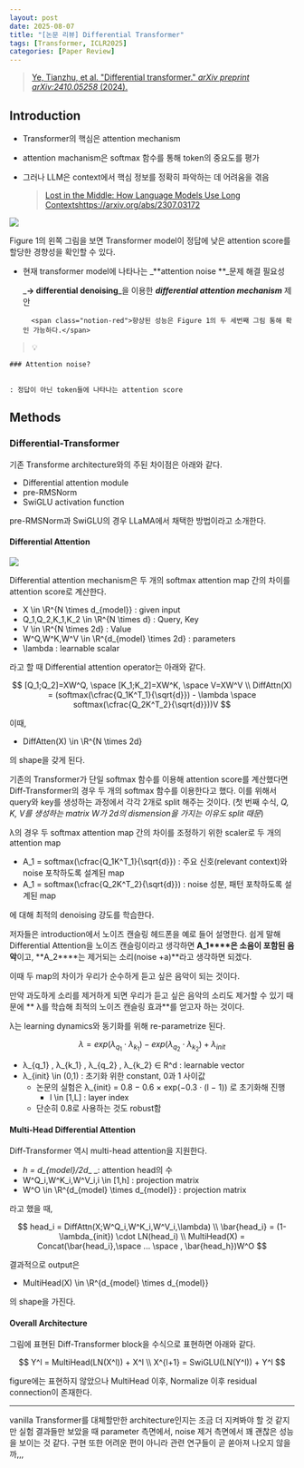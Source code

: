 ```yaml
---
layout: post
date: 2025-08-07
title: "[논문 리뷰] Differential Transformer"
tags: [Transformer, ICLR2025]
categories: [Paper Review]
---
```


> [Ye, Tianzhu, et al. "Differential transformer." ](https://arxiv.org/abs/2410.05258)[_arXiv preprint arXiv:2410.05258_](https://arxiv.org/abs/2410.05258)[ (2024).](https://arxiv.org/abs/2410.05258)



## Introduction

- Transformer의 핵심은 attention mechanism
- attention machanism은 softmax 함수를 통해 token의 중요도를 평가
- 그러나 LLM은 context에서 핵심 정보를 정확히 파악하는 데 어려움을 겪음

	> [Lost in the Middle: How Language Models Use Long Contextshttps://arxiv.org/abs/2307.03172](https://arxiv.org/abs/2307.03172)


![](https://prod-files-secure.s3.us-west-2.amazonaws.com/542b861c-36a8-4051-84e5-8804b6728dba/9083ea56-691a-4752-ae26-47f403431ac8/image.png?X-Amz-Algorithm=AWS4-HMAC-SHA256&X-Amz-Content-Sha256=UNSIGNED-PAYLOAD&X-Amz-Credential=ASIAZI2LB466SLPCHARW%2F20250826%2Fus-west-2%2Fs3%2Faws4_request&X-Amz-Date=20250826T150106Z&X-Amz-Expires=3600&X-Amz-Security-Token=IQoJb3JpZ2luX2VjEB4aCXVzLXdlc3QtMiJIMEYCIQCZo8H6v8gFTaqPGonsauORWwyXbDpiImniVC54as%2FtmgIhAPF8%2FVYZqWKPAZQfbKISfQhBz%2B6d9hrwb0H0oInJ07I6Kv8DCHcQABoMNjM3NDIzMTgzODA1IgyR218%2Fr60LEK9muwEq3AO7q26NEL4mPJMTdxd%2BZxAQ%2F%2FqDoE4j3TV3IrdJxE5yJ5ffYW8ZPCPxTjCupFt9HVcfnwQtfuEu9wLCpTL1XKNyDHCbVM8uNQPAPVMdEbKRAhAMrsLZOYbI2rFKBBesFfhwXZCE2Z7fXmFDtDhnPNfEVDLuOvpVxj0bz%2F3%2FGSoCLBHkfR19BQ3X7jakUCQtF5gmUZSYaiefzag284fDknKHQbKXiFL%2Fup72itI4FxUZqqqu%2FA2LDuInXfxU9v8%2B66b%2B%2FQsdd8EB24gsX21H6GvSqS2bU1mMahCcvKVmqHpdjngbAJUWUQdEhgcOXtPVcu8NyrwUia5sRG4S5bEe4OlwlUtw17fiSq0%2FYlTherqEBTDtnLix%2Fr4w8WQu2ENpr6UP3SgbIY0mpBGJYPc%2Fno0dirNW4DA%2FSc1WkKxQv6%2ByiaAWgdOTDI60s%2BrVI8qrXSuIeiT2BmqBg6mD2jWLhgO1ULr9WzHKFGd%2FCL3Nta2i9ZN3Cek7HhKPAa5OZVNPuDl43vuV1frGw07HSoQgFDBLUqGp1Gwpvsf5CkjWxKcAf%2FHugMf0Bg3jatWfvyzqnJvPWoVdVqA%2F4EtLUa4R1UoIxjiJDW9Eh3%2F9Ga8XUrYzQxr25mGw%2F4Bm1LeE7TCR%2BLbFBjqkARqj9Hxv8iMyRW5SKZfSec1flAk404YDq9hww9aWYINmpD2xvioypjuq75KgXhawZUm%2BGsRl%2BLhpk1fvipDzcJZxLkpxDWe6wRMcEGIEsmH3P2VohD0WXAoapy5Ttkwu0K97BrqxlHKPioyKp7EeFPLsSBP1BP%2FT9uryDp3064KgUQb1RLUInSg6OpVTISzh3IGmWgjO%2BzP8Pi1iF5oJjfGUaUOc&X-Amz-Signature=ee005caa3b9c7c0a5a5c9da691c6b145eede1ec21062a7d2933166d0ceb47089&X-Amz-SignedHeaders=host&x-amz-checksum-mode=ENABLED&x-id=GetObject)


Figure 1의 왼쪽 그림을 보면 Transformer model이 정답에 낮은 attention score를 할당한 경향성을 확인할 수 있다.

- 현재 transformer model에 나타나는 _**attention noise **_문제 해결 필요성

	_**→ differential denoising**_을 이용한 _**differential attention mechanism**_ 제안


		<span class="notion-red">향상된 성능은 Figure 1의 두 세번째 그림 통해 확인 가능하다.</span>


> 💡 


	### Attention noise?


	: 정답이 아닌 token들에 나타나는 attention score



## Methods



### Differential-Transformer


기존 Transforme architecture와의 주된 차이점은 아래와 같다.

- Differential attention module
- pre-RMSNorm
- SwiGLU activation function

pre-RMSNorm과 SwiGLU의 경우 LLaMA에서 채택한 방법이라고 소개한다.



#### Differential Attention


![](https://prod-files-secure.s3.us-west-2.amazonaws.com/542b861c-36a8-4051-84e5-8804b6728dba/116d70b2-1963-4810-9167-f4c7d8a06e8f/image.png?X-Amz-Algorithm=AWS4-HMAC-SHA256&X-Amz-Content-Sha256=UNSIGNED-PAYLOAD&X-Amz-Credential=ASIAZI2LB466SLPCHARW%2F20250826%2Fus-west-2%2Fs3%2Faws4_request&X-Amz-Date=20250826T150106Z&X-Amz-Expires=3600&X-Amz-Security-Token=IQoJb3JpZ2luX2VjEB4aCXVzLXdlc3QtMiJIMEYCIQCZo8H6v8gFTaqPGonsauORWwyXbDpiImniVC54as%2FtmgIhAPF8%2FVYZqWKPAZQfbKISfQhBz%2B6d9hrwb0H0oInJ07I6Kv8DCHcQABoMNjM3NDIzMTgzODA1IgyR218%2Fr60LEK9muwEq3AO7q26NEL4mPJMTdxd%2BZxAQ%2F%2FqDoE4j3TV3IrdJxE5yJ5ffYW8ZPCPxTjCupFt9HVcfnwQtfuEu9wLCpTL1XKNyDHCbVM8uNQPAPVMdEbKRAhAMrsLZOYbI2rFKBBesFfhwXZCE2Z7fXmFDtDhnPNfEVDLuOvpVxj0bz%2F3%2FGSoCLBHkfR19BQ3X7jakUCQtF5gmUZSYaiefzag284fDknKHQbKXiFL%2Fup72itI4FxUZqqqu%2FA2LDuInXfxU9v8%2B66b%2B%2FQsdd8EB24gsX21H6GvSqS2bU1mMahCcvKVmqHpdjngbAJUWUQdEhgcOXtPVcu8NyrwUia5sRG4S5bEe4OlwlUtw17fiSq0%2FYlTherqEBTDtnLix%2Fr4w8WQu2ENpr6UP3SgbIY0mpBGJYPc%2Fno0dirNW4DA%2FSc1WkKxQv6%2ByiaAWgdOTDI60s%2BrVI8qrXSuIeiT2BmqBg6mD2jWLhgO1ULr9WzHKFGd%2FCL3Nta2i9ZN3Cek7HhKPAa5OZVNPuDl43vuV1frGw07HSoQgFDBLUqGp1Gwpvsf5CkjWxKcAf%2FHugMf0Bg3jatWfvyzqnJvPWoVdVqA%2F4EtLUa4R1UoIxjiJDW9Eh3%2F9Ga8XUrYzQxr25mGw%2F4Bm1LeE7TCR%2BLbFBjqkARqj9Hxv8iMyRW5SKZfSec1flAk404YDq9hww9aWYINmpD2xvioypjuq75KgXhawZUm%2BGsRl%2BLhpk1fvipDzcJZxLkpxDWe6wRMcEGIEsmH3P2VohD0WXAoapy5Ttkwu0K97BrqxlHKPioyKp7EeFPLsSBP1BP%2FT9uryDp3064KgUQb1RLUInSg6OpVTISzh3IGmWgjO%2BzP8Pi1iF5oJjfGUaUOc&X-Amz-Signature=11e9f6d6ff65f3b058fe907ee482d4006c45ef090ead2c309849d4a6168273b8&X-Amz-SignedHeaders=host&x-amz-checksum-mode=ENABLED&x-id=GetObject)


Differential attention mechanism은 두 개의 softmax attention map 간의 차이를 attention score로 계산한다.

- X \in \R^{N \times d\_{model}} : given input
- Q\_1,Q\_2,K\_1,K\_2 \in \R^{N \times d} : Query, Key
- V \in \R^{N \times 2d} : Value
- W^Q,W^K,W^V \in \R^{d\_{model} \times 2d} : parameters
- \lambda : learnable scalar

라고 할 때 Differential attention operator는 아래와 같다.


$$
[Q_1;Q_2]=XW^Q, \space [K_1;K_2]=XW^K, \space V=XW^V \\
DiffAttn(X) = (softmax(\cfrac{Q_1K^T_1}{\sqrt{d}}) - \lambda \space softmax(\cfrac{Q_2K^T_2}{\sqrt{d}}))V
$$


이때,

- DiffAtten(X) \in \R^{N \times 2d}

의 shape을 갖게 된다.


기존의 Transformer가 단일 softmax 함수를 이용해 attention score를 계산했다면 Diff-Transformer의 경우 두 개의 softmax 함수를 이용한다고 했다. 이를 위해서 query와 key를 생성하는 과정에서 각각 2개로 split 해주는 것이다. <span class="notion-red">(첫 번째 수식, </span><span class="notion-red">_Q, K, V를 생성하는 matrix W가 2d의 dismension을 가지는 이유도 split 때문_</span><span class="notion-red">)</span>


 λ의 경우 두 softmax attention map 간의 차이를 조정하기 위한 scaler로 두 개의 attention map

- A\_1 = softmax(\cfrac{Q\_1K^T\_1}{\sqrt{d}}) : 주요 신호(relevant context)와 noise 포착하도록 설계된 map
- A\_1 = softmax(\cfrac{Q\_2K^T\_2}{\sqrt{d}}) : noise 성분, 패턴 포착하도록 설계된 map 

에 대해 최적의 denoising 강도를 학습한다.


저자들은 introduction에서 노이즈 캔슬링 헤드폰을 예로 들어 설명한다. 쉽게 말해 Differential Attention을 노이즈 캔슬링이라고 생각하면 **A\_1****은 소음이 포함된 음악**이고, **A\_2****는 제거되는 소리(noise +a)**라고 생각하면 되겠다. 


이때 두 map의 차이가 우리가 순수하게 듣고 싶은 음악이 되는 것이다. 


만약 과도하게 소리를 제거하게 되면 우리가 듣고 싶은 음악의 소리도 제거할 수 있기 때문에 ** λ를 학습해 최적의 노이즈 캔슬링 효과**를 얻고자 하는 것이다.


λ는 learning dynamics와 동기화를 위해 re-parametrize 된다.


$$
\lambda = exp(\lambda_{q_1} \cdot \lambda_{k_1}) - exp(\lambda_{q_2} \cdot \lambda_{k_2}) + \lambda_{init}
$$

- λ\_{q\_1} , λ\_{k\_1} , λ\_{q\_2} , λ\_{k\_2} ∈ R^d : learnable vector
- λ\_{init} \in (0,1) : 초기화 위한 constant, 0과 1 사이값
	- 논문의 실험은 λ\_{init} = 0.8 − 0.6 × exp(−0.3 · (l − 1)) 로 초기화해 진행
		- l \in [1,L] : layer index
	- 단순히 0.8로 사용하는 것도 robust함


#### **Multi-Head Differential Attention**


Diff-Transformer 역시 multi-head attention을 지원한다.

- _h = d\_{model}/2d__ _: attention head의 수
- W^Q\_i,W^K\_i,W^V\_i,i \in [1,h] : projection matrix
- W^O \in \R^{d\_{model} \times d\_{model}} : projection matrix

라고 했을 때,


$$
head_i = DiffAttn(X;W^Q_i,W^K_i,W^V_i,\lambda) \\
\bar{head_i} = (1-\lambda_{init}) \cdot LN(head_i) \\
MultiHead(X) = Concat(\bar{head_i},\space ... \space , \bar{head_h})W^O
$$


결과적으로 output은

- MultiHead(X) \in \R^{d\_{model} \times d\_{model}}

의 shape을 가진다.



#### Overall Architecture


그림에 표현된 Diff-Transformer block을 수식으로 표현하면 아래와 같다.


$$
Y^l = MultiHead(LN(X^l)) + X^l \\
X^{l+1} = SwiGLU(LN(Y^l)) + Y^l
$$


figure에는 표현하지 않았으나 MultiHead 이후, Normalize 이후 residual connection이 존재한다.


---


vanilla Transformer를 대체할만한 architecture인지는 조금 더 지켜봐야 할 것 같지만 실험 결과들만 보았을 때 parameter 측면에서, noise 제거 측면에서 꽤 괜찮은 성능을 보이는 것 같다. 구현 또한 어려운 편이 아니라 관련 연구들이 곧 쏟아져 나오지 않을까,,,

